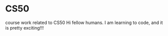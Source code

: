 # CS50
course work related to CS50
Hi fellow humans. I am learning to code, and it is pretty exciting!!! 
